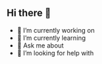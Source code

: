 ## Hi there 👋

- 🔭 I’m currently working on
- 🌱 I’m currently learning
- 💬 Ask me about
- 🤔 I’m looking for help with
<!--
**Shrenik1713/Shrenik1713** is a ✨ _special_ ✨ repository because its `README.md` (this file) appears on your GitHub profile.

Here are some ideas to get you started:

 ...
 ...
- 👯 I’m looking to collaborate on ...
-  ...
 ...
- 📫 How to reach me: ...
- 😄 Pronouns: ...
- ⚡ Fun fact: ...
-->
